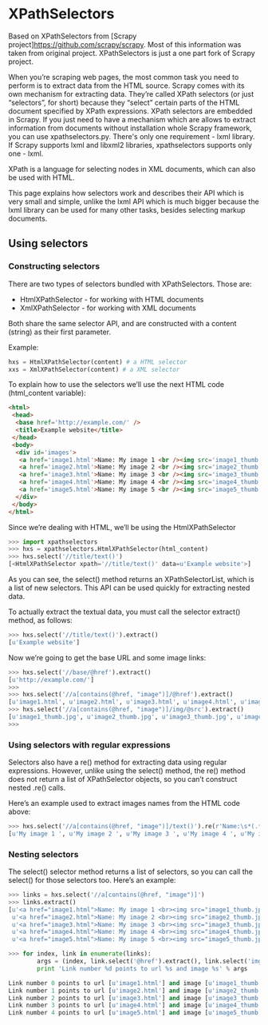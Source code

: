 # XPathSelectors

Based on XPathSelectors from [Scrapy project]<https://github.com/scrapy/scrapy>. Most of this information was taken from original project. XPathSelectors is just a one part fork of Scrapy project. 

When you’re scraping web pages, the most common task you need to perform is to extract data from the HTML source. Scrapy comes with its own mechanism for extracting data. They’re called XPath selectors (or just “selectors”, for short) because they “select” certain parts of the HTML document specified by XPath expressions. XPath selectors are embedded in Scrapy. If you just need to have a mechanism which are allows to extract information from documents without installation whole Scrapy framework, you can use xpathselectors.py. There's only one requirement - lxml library. If Scrapy supports lxml and libxml2 libraries, xpathselectors supports only one - lxml.

XPath is a language for selecting nodes in XML documents, which can also be used with HTML.

This page explains how selectors work and describes their API which is very small and simple, unlike the lxml API which is much bigger because the lxml library can be used for many other tasks, besides selecting markup documents.

## Using selectors

### Constructing selectors

There are two types of selectors bundled with XPathSelectors. Those are:

- HtmlXPathSelector - for working with HTML documents
- XmlXPathSelector - for working with XML documents

Both share the same selector API, and are constructed with a content (string) as their first parameter. 

Example:
```python
hxs = HtmlXPathSelector(content) # a HTML selector
xxs = XmlXPathSelector(content) # a XML selector
```
To explain how to use the selectors we’ll use the next HTML code (html_content variable):
```html
<html>
 <head>
  <base href='http://example.com/' />
  <title>Example website</title>
 </head>
 <body>
  <div id='images'>
   <a href='image1.html'>Name: My image 1 <br /><img src='image1_thumb.jpg' /></a>
   <a href='image2.html'>Name: My image 2 <br /><img src='image2_thumb.jpg' /></a>
   <a href='image3.html'>Name: My image 3 <br /><img src='image3_thumb.jpg' /></a>
   <a href='image4.html'>Name: My image 4 <br /><img src='image4_thumb.jpg' /></a>
   <a href='image5.html'>Name: My image 5 <br /><img src='image5_thumb.jpg' /></a>
  </div>
 </body>
</html>
```
Since we’re dealing with HTML, we’ll be using the HtmlXPathSelector
```python
>>> import xpathselectors
>>> hxs = xpathselectors.HtmlXPathSelector(html_content)
>>> hxs.select('//title/text()')
[<HtmlXPathSelector xpath='//title/text()' data=u'Example website'>]
```
As you can see, the select() method returns an XPathSelectorList, which is a list of new selectors. This API can be used quickly for extracting nested data.

To actually extract the textual data, you must call the selector extract() method, as follows:
```python
>>> hxs.select('//title/text()').extract()
[u'Example website']
```
Now we’re going to get the base URL and some image links:
```python
>>> hxs.select('//base/@href').extract()
[u'http://example.com/']
>>>
>>> hxs.select('//a[contains(@href, "image")]/@href').extract()
[u'image1.html', u'image2.html', u'image3.html', u'image4.html', u'image5.html']
>>> hxs.select('//a[contains(@href, "image")]/img/@src').extract()
[u'image1_thumb.jpg', u'image2_thumb.jpg', u'image3_thumb.jpg', u'image4_thumb.jpg', u'image5_thumb.jpg']
>>>
```
### Using selectors with regular expressions

Selectors also have a re() method for extracting data using regular expressions. However, unlike using the select() method, the re() method does not return a list of XPathSelector objects, so you can’t construct nested .re() calls.

Here’s an example used to extract images names from the HTML code above:
```python
>>> hxs.select('//a[contains(@href, "image")]/text()').re(r'Name:\s*(.*)')
[u'My image 1 ', u'My image 2 ', u'My image 3 ', u'My image 4 ', u'My image 5 ']
```

### Nesting selectors

The select() selector method returns a list of selectors, so you can call the select() for those selectors too. Here’s an example:
```python
>>> links = hxs.select('//a[contains(@href, "image")]')
>>> links.extract()
[u'<a href="image1.html">Name: My image 1 <br><img src="image1_thumb.jpg"></a>',
 u'<a href="image2.html">Name: My image 2 <br><img src="image2_thumb.jpg"></a>',
 u'<a href="image3.html">Name: My image 3 <br><img src="image3_thumb.jpg"></a>',
 u'<a href="image4.html">Name: My image 4 <br><img src="image4_thumb.jpg"></a>',
 u'<a href="image5.html">Name: My image 5 <br><img src="image5_thumb.jpg"></a>']

>>> for index, link in enumerate(links):
        args = (index, link.select('@href').extract(), link.select('img/@src').extract())
        print 'Link number %d points to url %s and image %s' % args

Link number 0 points to url [u'image1.html'] and image [u'image1_thumb.jpg']
Link number 1 points to url [u'image2.html'] and image [u'image2_thumb.jpg']
Link number 2 points to url [u'image3.html'] and image [u'image3_thumb.jpg']
Link number 3 points to url [u'image4.html'] and image [u'image4_thumb.jpg']
Link number 4 points to url [u'image5.html'] and image [u'image5_thumb.jpg']
```


